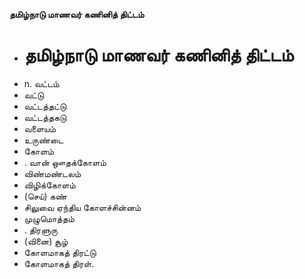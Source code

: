**தமிழ்நாடு மாணவர் கணினித் திட்டம்**
- # தமிழ்நாடு மாணவர் கணினித் திட்டம்
- n. வட்டம்
- வட்டு
- வட்டத்தட்டு
- வட்டத்தகடு
- வளையம்
- உருண்டை
- கோளம்
- . வான் ஔதக்கோளம்
- விண்மண்டலம்
- விழிக்கோளம்
- (செய்) கண்
- சிலுவை ஏந்திய கோளச்சின்னம்
- முழுமொத்தம்
- . திரளுரு
- (வினை) சூழ்
- கோளமாகத் திரட்டு
- கோளமாகத் திரள்.

